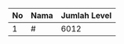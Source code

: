 | No | Nama            | Jumlah Level |
|----|-----------------|--------------|
| 1  | #    |    6012        |
